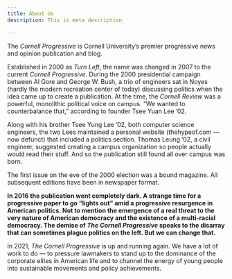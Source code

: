 ```yaml
---
title: About Us
description: This is meta description

---
```

The _Cornell Progressive_ is Cornell University’s premier progressive news and opinion publication and blog.

Established in 2000 as _Turn Left_, the name was changed in 2007 to the current _Cornell Progressive_. During the 2000 presidential campaign between Al Gore and George W. Bush, a trio of engineers sat in Noyes (hardly the modern recreation center of today) discussing politics when the idea came up to create a publication. At the time, the _Cornell Review_ was a powerful, monolithic political voice on campus. “We wanted to counterbalance that,” according to founder Tsee Yuan Lee ’02.

Along with his brother Tsee Yung Lee ’02, both computer science engineers, the two Lees maintained a personal website (thehypeof.com — now defunct) that included a politics section. Thomas Leung ’02, a civil engineer, suggested creating a campus organization so people actually would read their stuff. And so the publication still found all over campus was born.

The first issue on the eve of the 2000 election was a bound magazine. All subsequent editions have been in newspaper format.

**In 2016 the publication went completely dark. A strange time for a progressive paper to go “lights out” amid a progressive resurgence in American politics. Not to mention the emergence of a real threat to the very nature of American democracy and the existence of a multi-racial democracy. The demise of _The Cornell Progressive_ speaks to the disarray that can sometimes plague politics on the left. But we can change that.**

In 2021, _The Cornell Progressive_ is up and running again. We have a lot of work to do — to pressure lawmakers to stand up to the dominance of the corporate elites in American life and to channel the energy of young people into sustainable movements and policy achievements.